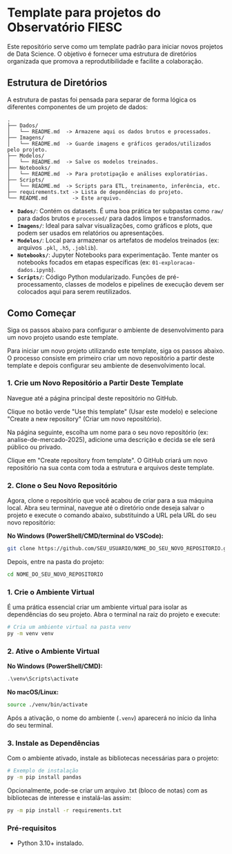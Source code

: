 # Template para projetos do Observatório FIESC

Este repositório serve como um template padrão para iniciar novos projetos de Data Science. O objetivo é fornecer uma estrutura de diretórios organizada que promova a reprodutibilidade e facilite a colaboração.

## Estrutura de Diretórios

A estrutura de pastas foi pensada para separar de forma lógica os diferentes componentes de um projeto de dados:

```
.
├── Dados/
│   └── README.md  -> Armazene aqui os dados brutos e processados.
├── Imagens/
│   └── README.md  -> Guarde imagens e gráficos gerados/utilizados pelo projeto.
├── Modelos/
│   └── README.md  -> Salve os modelos treinados.
├── Notebooks/
│   └── README.md  -> Para prototipação e análises exploratórias.
├── Scripts/
│   └── README.md  -> Scripts para ETL, treinamento, inferência, etc.
├── requirements.txt -> Lista de dependências do projeto.
└── README.md        -> Este arquivo.
```

*   **`Dados/`**: Contém os datasets. É uma boa prática ter subpastas como `raw/` para dados brutos e `processed/` para dados limpos e transformados.
*   **`Imagens/`**: Ideal para salvar visualizações, como gráficos e plots, que podem ser usados em relatórios ou apresentações.
*   **`Modelos/`**: Local para armazenar os artefatos de modelos treinados (ex: arquivos `.pkl`, `.h5`, `.joblib`).
*   **`Notebooks/`**: Jupyter Notebooks para experimentação. Tente manter os notebooks focados em etapas específicas (ex: `01-exploracao-dados.ipynb`).
*   **`Scripts/`**: Código Python modularizado. Funções de pré-processamento, classes de modelos e pipelines de execução devem ser colocados aqui para serem reutilizados.

## Como Começar

Siga os passos abaixo para configurar o ambiente de desenvolvimento para um novo projeto usando este template.

Para iniciar um novo projeto utilizando este template, siga os passos abaixo. O processo consiste em primeiro criar um novo repositório a partir deste template e depois configurar seu ambiente de desenvolvimento local.

### 1. Crie um Novo Repositório a Partir Deste Template
Navegue até a página principal deste repositório no GitHub.

Clique no botão verde "Use this template" (Usar este modelo) e selecione "Create a new repository" (Criar um novo repositório).

Na página seguinte, escolha um nome para o seu novo repositório (ex: analise-de-mercado-2025), adicione uma descrição e decida se ele será público ou privado.

Clique em "Create repository from template". O GitHub criará um novo repositório na sua conta com toda a estrutura e arquivos deste template.

### 2. Clone o Seu Novo Repositório
Agora, clone o repositório que você acabou de criar para a sua máquina local. Abra seu terminal, navegue até o diretório onde deseja salvar o projeto e execute o comando abaixo, substituindo a URL pela URL do seu novo repositório:

**No Windows (PowerShell/CMD/terminal do VSCode):**
```bash
git clone https://github.com/SEU_USUARIO/NOME_DO_SEU_NOVO_REPOSITORIO.git
```
Depois, entre na pasta do projeto:
```bash
cd NOME_DO_SEU_NOVO_REPOSITORIO
```

### 1. Crie o Ambiente Virtual

É uma prática essencial criar um ambiente virtual para isolar as dependências do seu projeto. Abra o terminal na raiz do projeto e execute:

```bash
# Cria um ambiente virtual na pasta venv
py -m venv venv
```

### 2. Ative o Ambiente Virtual

**No Windows (PowerShell/CMD):**
```powershell
.\venv\Scripts\activate
```

**No macOS/Linux:**
```bash
source ./venv/bin/activate
```

Após a ativação, o nome do ambiente (`.venv`) aparecerá no início da linha do seu terminal.

### 3. Instale as Dependências

Com o ambiente ativado, instale as bibliotecas necessárias para o projeto:

```bash
# Exemplo de instalação
py -m pip install pandas
```
Opcionalmente, pode-se criar um arquivo .txt (bloco de notas) com as bibliotecas de interesse e instalá-las assim: 
```bash
py -m pip install -r requirements.txt
```

### Pré-requisitos

-   Python 3.10+ instalado.
